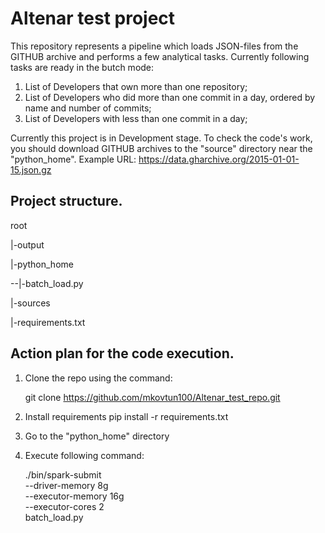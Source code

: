 # Altenar test project

This repository represents a pipeline which loads JSON-files from the GITHUB archive and performs a few analytical tasks.
Currently following tasks are ready in the butch mode:
  1. List of Developers that own more than one repository;
  2. List of Developers who did more than one commit in a day, ordered by name and number of commits;
  3. List of Developers with less than one commit in a day;

Currently this project is in Development stage. To check the code's work, you should download GITHUB archives to the "source" directory near the "python_home". Example URL: https://data.gharchive.org/2015-01-01-15.json.gz

Project structure.
-
root

  |-output
  
  |-python_home
  
  --|-batch_load.py
    
  |-sources
  
  |-requirements.txt


Action plan for the code execution.
-
1. Clone the repo using the command:
   
   git clone https://github.com/mkovtun100/Altenar_test_repo.git
   
2. Install requirements
   pip install -r requirements.txt

3. Go to the "python_home" directory

4. Execute following command:

   ./bin/spark-submit \
   --driver-memory 8g \
   --executor-memory 16g \
   --executor-cores 2  \
   batch_load.py
